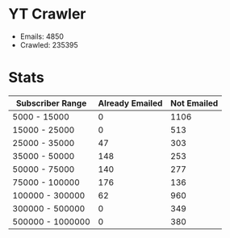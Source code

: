 # YT Crawler
- Emails: 4850
- Crawled: 235395

# Stats
| Subscriber Range  | Already Emailed | Not Emailed |
|-------|-------|-------|
| 5000 - 15000 | 0 | 1106 |
| 15000 - 25000 | 0 | 513 |
| 25000 - 35000 | 47 | 303 |
| 35000 - 50000 | 148 | 253 |
| 50000 - 75000 | 140 | 277 |
| 75000 - 100000 | 176 | 136 |
| 100000 - 300000 | 62 | 960 |
| 300000 - 500000 | 0 | 349 |
| 500000 - 1000000 | 0 | 380 |
